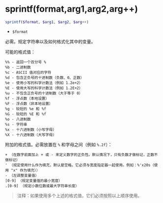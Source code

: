 # sprintf(format,arg1,arg2,arg++)

```php
sprintf($format, $arg1, $arg2, $arg++)
```

- `$format`

必需。规定字符串以及如何格式化其中的变量。

可能的格式值：

```
%% - 返回一个百分号 %
%b - 二进制数
%c - ASCII 值对应的字符
%d - 包含正负号的十进制数（负数、0、正数）
%e - 使用小写的科学计数法（例如 1.2e+2）
%E - 使用大写的科学计数法（例如 1.2E+2）
%u - 不包含正负号的十进制数（大于等于 0）
%f - 浮点数（本地设置）
%F - 浮点数（非本地设置）
%g - 较短的 %e 和 %f
%G - 较短的 %E 和 %f
%o - 八进制数
%s - 字符串
%x - 十六进制数（小写字母）
%X - 十六进制数（大写字母）
```

附加的格式值。必需放置在 `%` 和字母之间（例如 `%.2f`）：

```
+ （在数字前面加上 + 或 - 来定义数字的正负性。默认情况下，只有负数才做标记，正数不做标记）
' （规定使用什么作为填充，默认是空格。它必须与宽度指定器一起使用。例如：%'x20s（使用 "x" 作为填充））
- （左调整变量值）
[0-9] （规定变量值的最小宽度）
.[0-9] （规定小数位数或最大字符串长度）
```

> 注释：如果使用多个上述的格式值，它们必须按照以上顺序使用。
